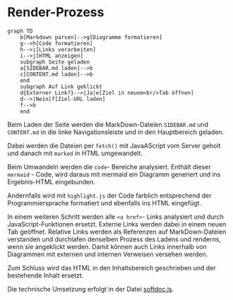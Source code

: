 # Render-Prozess

```mermaid
graph TD
    b[Markdown parsen]-->g[Diagramme formatieren]
    g-->h[Code formatieren]
    h-->i[Links verarbeiten]
    i-->j[HTML anzeigen]
    subgraph Seite geladen
    a[SIDEBAR.md laden]-->b
    c[CONTENT.md laden]-->b
    end
    subgraph Auf Link geklickt
    d{Externer Link?}-->|Ja|e[Ziel in neuem<br/>Tab öffnen]
    d-->|Nein|f[Ziel-URL laden]
    f-->b
    end
```

Beim Laden der Seite werden die MarkDown-Dateien `SIDEBAR.md` und `CONTENT.md` in die linke Navigationsleiste und in den Hauptbereich geladen.

Dabei werden die Dateien per `fetch()` mit JavaAScript vom Server geholt und danach mit `marked` in HTML umgewandelt.

Beim Umwandeln werden die `code`- Bereiche analysiert. Enthält dieser ```mermaid``` - Code, wird daraus mit mermaid ein Diagramm generiert und ins Ergebnis-HTML eingebunden.

Andernfalls wird mit `highlight.js` der Code farblich entsprechend der Programmiersprache formatiert und ebenfalls ins HTML eingefügt.

In einem weiteren Schritt werden alle `<a href>`- Links analysiert und durch JavaScript-Funktionen ersetzt. Externe Links werden dabei in einem neuen Tab geöffnet. Relative Links werden als Referenzen auf MarkDown-Dateien verstanden und durchlafen denselben Prozess des Ladens und renderns, wenn sie angeklickt werden. Damit können auch Links innerhalb von Diagrammen mit externen und internen Verweisen versehen werden.

Zum Schluss wird das HTML in den Inhaltsbereich geschrieben und der bestehende Inhalt ersetzt.

Die technische Umsetzung erfolgt in der Datei [softdoc.js](SOFTDOC.md).
